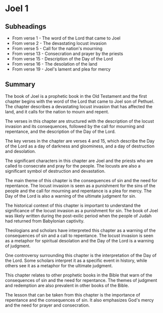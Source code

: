 # Joel 1

## Subheadings

* From verse 1 - The word of the Lord that came to Joel
* From verse 2 - The devastating locust invasion
* From verse 5 - Call for the nation's mourning
* From verse 13 - Consecration and prayer by the priests
* From verse 15 - Description of the Day of the Lord
* From verse 16 - The desolation of the land
* From verse 19 - Joel's lament and plea for mercy

## Summary

The book of Joel is a prophetic book in the Old Testament and the first chapter begins with the word of the Lord that came to Joel son of Pethuel. The chapter describes a devastating locust invasion that has affected the land, and it calls for the nation to mourn and repent. 

The verses in this chapter are structured with the description of the locust invasion and its consequences, followed by the call for mourning and repentance, and the description of the Day of the Lord. 

The key verses in the chapter are verses 4 and 15, which describe the Day of the Lord as a day of darkness and gloominess, and a day of destruction and desolation. 

The significant characters in this chapter are Joel and the priests who are called to consecrate and pray for the people. The locusts are also a significant symbol of destruction and devastation. 

The main theme of this chapter is the consequences of sin and the need for repentance. The locust invasion is seen as a punishment for the sins of the people and the call for mourning and repentance is a plea for mercy. The Day of the Lord is also a warning of the ultimate judgment for sin. 

The historical context of this chapter is important to understand the significance of the locust invasion as a punishment for sin. The book of Joel was likely written during the post-exilic period when the people of Judah had returned from Babylonian captivity. 

Theologians and scholars have interpreted this chapter as a warning of the consequences of sin and a call to repentance. The locust invasion is seen as a metaphor for spiritual desolation and the Day of the Lord is a warning of judgment. 

One controversy surrounding this chapter is the interpretation of the Day of the Lord. Some scholars interpret it as a specific event in history, while others see it as a metaphor for the ultimate judgment. 

This chapter relates to other prophetic books in the Bible that warn of the consequences of sin and the need for repentance. The themes of judgment and redemption are also prevalent in other books of the Bible. 

The lesson that can be taken from this chapter is the importance of repentance and the consequences of sin. It also emphasizes God's mercy and the need for prayer and consecration.